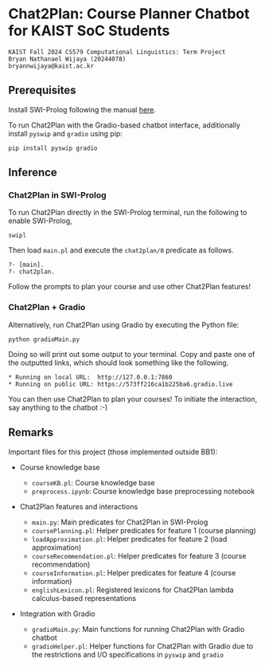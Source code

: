 # Chat2Plan: Course Planner Chatbot for KAIST SoC Students

```
KAIST Fall 2024 CS579 Computational Linguistics: Term Project
Bryan Nathanael Wijaya (20244078) 
bryannwijaya@kaist.ac.kr
```

## Prerequisites

Install SWI-Prolog following the manual [here](https://www.swi-prolog.org/).

To run Chat2Plan with the Gradio-based chatbot interface, additionally install `pyswip` and `gradio` using pip:
```
pip install pyswip gradio
```

## Inference

### Chat2Plan in SWI-Prolog
To run Chat2Plan directly in the SWI-Prolog terminal, run the following to enable SWI-Prolog,
```
swipl
```

Then load `main.pl` and execute the `chat2plan/0` predicate as follows.
```
?- [main].
?- chat2plan.
```

Follow the prompts to plan your course and use other Chat2Plan features!

### Chat2Plan + Gradio
Alternatively, run Chat2Plan using Gradio by executing the Python file:
```
python gradioMain.py
```

Doing so will print out some output to your terminal. Copy and paste one of the outputted links, which should look something like the following.
```
* Running on local URL:  http://127.0.0.1:7860
* Running on public URL: https://573ff216ca1b225ba6.gradio.live
```

You can then use Chat2Plan to plan your courses! To initiate the interaction, say anything to the chatbot :-)

## Remarks

Important files for this project (those implemented outside BB1):
- Course knowledge base 
   - `courseKB.pl`: Course knowledge base
   - `preprocess.ipynb`: Course knowledge base preprocessing notebook

- Chat2Plan features and interactions
   - `main.py`: Main predicates for Chat2Plan in SWI-Prolog
   - `coursePlanning.pl`: Helper predicates for feature 1 (course planning)
   - `loadApproximation.pl`: Helper predicates for feature 2 (load approximation)
   - `courseRecommendation.pl`: Helper predicates for feature 3 (course recommendation)
   - `courseInformation.pl`: Helper predicates for feature 4 (course information)
   - `englishLexicon.pl`: Registered lexicons for Chat2Plan lambda calculus-based representations
   
- Integration with Gradio
   - `gradioMain.py`: Main functions for running Chat2Plan with Gradio chatbot
   - `gradioHelper.pl`: Helper functions for Chat2Plan with Gradio due to the restrictions and I/O specifications in `pyswip` and `gradio`
   

